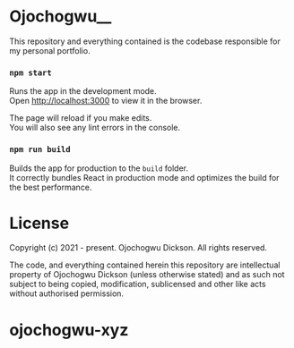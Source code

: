 # Ojochogwu__

This repository and everything contained is the codebase responsible for my personal portfolio.


### `npm start`

Runs the app in the development mode.\
Open [http://localhost:3000](http://localhost:3000) to view it in the browser.

The page will reload if you make edits.\
You will also see any lint errors in the console.


### `npm run build`

Builds the app for production to the `build` folder.\
It correctly bundles React in production mode and optimizes the build for the best performance.

# License


Copyright (c) 2021 - present. Ojochogwu Dickson. All rights reserved.

The code, and everything contained herein this repository are intellectual property of Ojochogwu Dickson (unless otherwise stated) 
and as such not subject to being copied, modification, sublicensed and other like acts without authorised permission.


# ojochogwu-xyz
